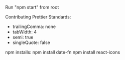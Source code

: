 Run "npm start" from root

Contributing
Prettier Standards:

-   trailingComma: none
-   tabWidth: 4
-   semi: true
-   singleQuote: false

npm installs:
npm install date-fn
npm install react-icons
